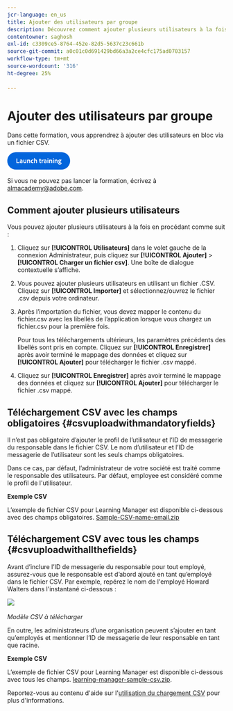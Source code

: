 ```yaml
---
jcr-language: en_us
title: Ajouter des utilisateurs par groupe
description: Découvrez comment ajouter plusieurs utilisateurs à la fois.
contentowner: saghosh
exl-id: c3309ce5-8764-452e-82d5-5637c23c661b
source-git-commit: a0c01c0d691429bd66a3a2ce4cfc175ad0703157
workflow-type: tm+mt
source-wordcount: '316'
ht-degree: 25%

---
```


# Ajouter des utilisateurs par groupe

Dans cette formation, vous apprendrez à ajouter des utilisateurs en bloc via un fichier CSV.

[![bouton](feature-summary/assets/launch-training-button.png)](https://learningmanager.adobe.com/app/learner?accountId=98632&amp;sdid=51TC8QS1&amp;mv=display&amp;mv2=display#/course/7555555)

Si vous ne pouvez pas lancer la formation, écrivez à <almacademy@adobe.com>.

## Comment ajouter plusieurs utilisateurs

Vous pouvez ajouter plusieurs utilisateurs à la fois en procédant comme suit :

1. Cliquez sur **[!UICONTROL Utilisateurs]** dans le volet gauche de la connexion Administrateur, puis cliquez sur **[!UICONTROL Ajouter]** > **[!UICONTROL Charger un fichier csv]**. Une boîte de dialogue contextuelle s’affiche.

1. Vous pouvez ajouter plusieurs utilisateurs en utilisant un fichier .CSV. Cliquez sur **[!UICONTROL Importer]** et sélectionnez/ouvrez le fichier .csv depuis votre ordinateur.

1. Après l’importation du fichier, vous devez mapper le contenu du fichier.csv avec les libellés de l’application lorsque vous chargez un fichier.csv pour la première fois.

   Pour tous les téléchargements ultérieurs, les paramètres précédents des libellés sont pris en compte. Cliquez sur **[!UICONTROL Enregistrer]** après avoir terminé le mappage des données et cliquez sur **[!UICONTROL Ajouter]** pour télécharger le fichier .csv mappé.

1. Cliquez sur **[!UICONTROL Enregistrer]** après avoir terminé le mappage des données et cliquez sur **[!UICONTROL Ajouter]** pour télécharger le fichier .csv mappé.

## Téléchargement CSV avec les champs obligatoires {#csvuploadwithmandatoryfields}

Il n’est pas obligatoire d’ajouter le profil de l’utilisateur et l’ID de messagerie du responsable dans le fichier CSV. Le nom d’utilisateur et l’ID de messagerie de l’utilisateur sont les seuls champs obligatoires.

Dans ce cas, par défaut, l’administrateur de votre société est traité comme le responsable des utilisateurs. Par défaut, employee est considéré comme le profil de l&#39;utilisateur.

**Exemple CSV** 

L’exemple de fichier CSV pour Learning Manager est disponible ci-dessous avec des champs obligatoires.
[Sample-CSV-name-email.zip](assets/sample-csv-name-email.zip)

## Téléchargement CSV avec tous les champs {#csvuploadwithallthefields}

Avant d’inclure l’ID de messagerie du responsable pour tout employé, assurez-vous que le responsable est d’abord ajouté en tant qu’employé dans le fichier CSV. Par exemple, repérez le nom de l&#39;employé Howard Walters dans l&#39;instantané ci-dessous :

![](assets/csv-example.png)

*Modèle CSV à télécharger*

En outre, les administrateurs d’une organisation peuvent s’ajouter en tant qu’employés et mentionner l’ID de messagerie de leur responsable en tant que racine.

**Exemple CSV** 

L’exemple de fichier CSV pour Learning Manager est disponible ci-dessous avec tous les champs.
[learning-manager-sample-csv.zip](assets/learning-manager-sample-csv.zip).

Reportez-vous au contenu d&#39;aide sur l&#39;[utilisation du chargement CSV](/help/migrated/administrators/feature-summary/add-users-user-groups.md) pour plus d&#39;informations.
